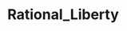 ---
title: Rational_Liberty
crosslinks:
- Anarcho_Capitalism
- Economics
- autotldr
- askphilosophy
---